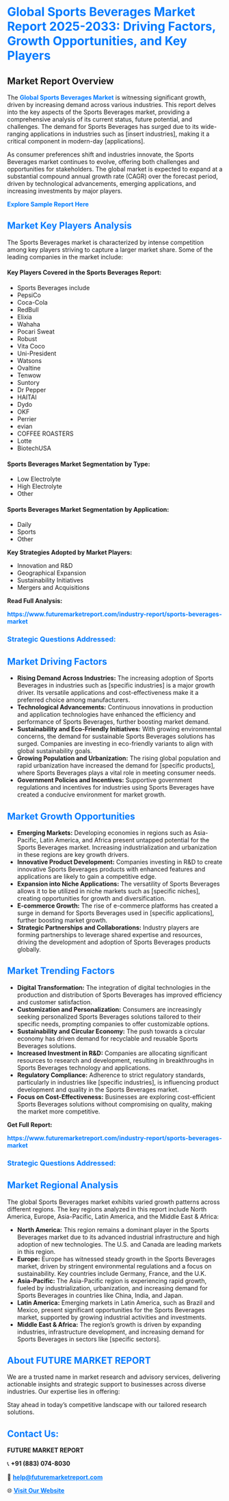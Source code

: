 <h1 style="color: #007BFF;">Global Sports Beverages Market Report 2025-2033: Driving Factors, Growth Opportunities, and Key Players</h1>

<section id="overview">
<h2>Market Report Overview</h2>
<p>The <a href="https://www.futuremarketreport.com/industry-report/sports-beverages-market" style="color: #007BFF; text-decoration: none;"><strong>Global Sports Beverages Market</strong></a> is witnessing significant growth, driven by increasing demand across various industries. This report delves into the key aspects of the Sports Beverages market, providing a comprehensive analysis of its current status, future potential, and challenges. The demand for Sports Beverages has surged due to its wide-ranging applications in industries such as [insert industries], making it a critical component in modern-day [applications].</p>
<p>As consumer preferences shift and industries innovate, the Sports Beverages market continues to evolve, offering both challenges and opportunities for stakeholders. The global market is expected to expand at a substantial compound annual growth rate (CAGR) over the forecast period, driven by technological advancements, emerging applications, and increasing investments by major players.</p>
</section>

<section id="overview">
<p><a href="https://www.futuremarketreport.com/request-sample/reportId=99906" style="color: #007BFF; text-decoration: none;"><strong>Explore Sample Report Here</strong></a></p>
</section>

<section id="key-players">
<h2 style="color: #007BFF;">Market Key Players Analysis</h2>
<p>The Sports Beverages market is characterized by intense competition among key players striving to capture a larger market share. Some of the leading companies in the market include:</p>
<h4>Key Players Covered in the Sports Beverages Report:</h4>
<ul><li>Sports Beverages include</li><li>PepsiCo</li><li>Coca-Cola</li><li>RedBull</li><li>Elixia</li><li>Wahaha</li><li>Pocari Sweat</li><li>Robust</li><li>Vita Coco</li><li>Uni-President</li><li>Watsons</li><li>Ovaltine</li><li>Tenwow</li><li>Suntory</li><li>Dr Pepper</li><li>HAITAI</li><li>Dydo</li><li>OKF</li><li>Perrier</li><li>evian</li><li>COFFEE ROASTERS</li><li>Lotte</li><li>BiotechUSA</li></ul>
<h4>Sports Beverages Market Segmentation by Type:</h4>
<ul><li>Low Electrolyte</li><li>High Electrolyte</li><li>Other</li></ul>

<h4>Sports Beverages Market Segmentation by Application:</h4>
<ul><li>Daily</li><li>Sports</li><li>Other</li></ul>
<p><strong>Key Strategies Adopted by Market Players:</strong></p>
<ul>
<li>Innovation and R&D</li>
<li>Geographical Expansion</li>
<li>Sustainability Initiatives</li>
<li>Mergers and Acquisitions</li>
</ul>
</section>

<section>
<p><strong>Read Full Analysis: </strong></p><a href="https://www.futuremarketreport.com/industry-report/sports-beverages-market" style="color: #007BFF; text-decoration: none;"><strong>https://www.futuremarketreport.com/industry-report/sports-beverages-market</strong></a>
<h3 style="color: #007BFF;">Strategic Questions Addressed:</h3>
</section>

<section id="driving-factors">
<h2 style="color: #007BFF;">Market Driving Factors</h2>
<ul>
<li><strong>Rising Demand Across Industries:</strong> The increasing adoption of Sports Beverages in industries such as [specific industries] is a major growth driver. Its versatile applications and cost-effectiveness make it a preferred choice among manufacturers.</li>
<li><strong>Technological Advancements:</strong> Continuous innovations in production and application technologies have enhanced the efficiency and performance of Sports Beverages, further boosting market demand.</li>
<li><strong>Sustainability and Eco-Friendly Initiatives:</strong> With growing environmental concerns, the demand for sustainable Sports Beverages solutions has surged. Companies are investing in eco-friendly variants to align with global sustainability goals.</li>
<li><strong>Growing Population and Urbanization:</strong> The rising global population and rapid urbanization have increased the demand for [specific products], where Sports Beverages plays a vital role in meeting consumer needs.</li>
<li><strong>Government Policies and Incentives:</strong> Supportive government regulations and incentives for industries using Sports Beverages have created a conducive environment for market growth.</li>
</ul>
</section>

<section id="growth-opportunities">
<h2 style="color: #007BFF;">Market Growth Opportunities</h2>
<ul>
<li><strong>Emerging Markets:</strong> Developing economies in regions such as Asia-Pacific, Latin America, and Africa present untapped potential for the Sports Beverages market. Increasing industrialization and urbanization in these regions are key growth drivers.</li>
<li><strong>Innovative Product Development:</strong> Companies investing in R&D to create innovative Sports Beverages products with enhanced features and applications are likely to gain a competitive edge.</li>
<li><strong>Expansion into Niche Applications:</strong> The versatility of Sports Beverages allows it to be utilized in niche markets such as [specific niches], creating opportunities for growth and diversification.</li>
<li><strong>E-commerce Growth:</strong> The rise of e-commerce platforms has created a surge in demand for Sports Beverages used in [specific applications], further boosting market growth.</li>
<li><strong>Strategic Partnerships and Collaborations:</strong> Industry players are forming partnerships to leverage shared expertise and resources, driving the development and adoption of Sports Beverages products globally.</li>
</ul>
</section>

<section id="trending-factors">
<h2 style="color: #007BFF;">Market Trending Factors</h2>
<ul>
<li><strong>Digital Transformation:</strong> The integration of digital technologies in the production and distribution of Sports Beverages has improved efficiency and customer satisfaction.</li>
<li><strong>Customization and Personalization:</strong> Consumers are increasingly seeking personalized Sports Beverages solutions tailored to their specific needs, prompting companies to offer customizable options.</li>
<li><strong>Sustainability and Circular Economy:</strong> The push towards a circular economy has driven demand for recyclable and reusable Sports Beverages solutions.</li>
<li><strong>Increased Investment in R&D:</strong> Companies are allocating significant resources to research and development, resulting in breakthroughs in Sports Beverages technology and applications.</li>
<li><strong>Regulatory Compliance:</strong> Adherence to strict regulatory standards, particularly in industries like [specific industries], is influencing product development and quality in the Sports Beverages market.</li>
<li><strong>Focus on Cost-Effectiveness:</strong> Businesses are exploring cost-efficient Sports Beverages solutions without compromising on quality, making the market more competitive.</li>
</ul>
</section>

<section>
<p><strong>Get Full Report: </strong></p><a href="https://www.futuremarketreport.com/industry-report/sports-beverages-market" style="color: #007BFF; text-decoration: none;"><strong>https://www.futuremarketreport.com/industry-report/sports-beverages-market</strong></a>
<h3 style="color: #007BFF;">Strategic Questions Addressed:</h3>
</section>


<section id="regional-analysis">
<h2 style="color: #007BFF;">Market Regional Analysis</h2>
<p>The global Sports Beverages market exhibits varied growth patterns across different regions. The key regions analyzed in this report include North America, Europe, Asia-Pacific, Latin America, and the Middle East & Africa:</p>
<ul>
<li><strong>North America:</strong> This region remains a dominant player in the Sports Beverages market due to its advanced industrial infrastructure and high adoption of new technologies. The U.S. and Canada are leading markets in this region.</li>
<li><strong>Europe:</strong> Europe has witnessed steady growth in the Sports Beverages market, driven by stringent environmental regulations and a focus on sustainability. Key countries include Germany, France, and the U.K.</li>
<li><strong>Asia-Pacific:</strong> The Asia-Pacific region is experiencing rapid growth, fueled by industrialization, urbanization, and increasing demand for Sports Beverages in countries like China, India, and Japan.</li>
<li><strong>Latin America:</strong> Emerging markets in Latin America, such as Brazil and Mexico, present significant opportunities for the Sports Beverages market, supported by growing industrial activities and investments.</li>
<li><strong>Middle East & Africa:</strong> The region’s growth is driven by expanding industries, infrastructure development, and increasing demand for Sports Beverages in sectors like [specific sectors].</li>
</ul>
</section>

<footer>
<h2 style="color: #007BFF;">About FUTURE MARKET REPORT</h2>
<p>We are a trusted name in market research and advisory services, delivering actionable insights and strategic support to businesses across diverse industries. Our expertise lies in offering:</p>

<p>Stay ahead in today’s competitive landscape with our tailored research solutions.</p>

<h2 style="color: #007BFF;">Contact Us:</h2>
<p><strong>FUTURE MARKET REPORT</strong></p>
<p>📞 <strong>+91 (883) 074-8030</strong></p>
<p>📧 <strong><a href="mailto:help@futuremarketreport.com" style="color: #007BFF;">help@futuremarketreport.com</a></strong></p>
<p>🌐 <strong><a href="https://www.futuremarketreport.com/" style="color: #007BFF;">Visit Our Website</a></strong></p>
</footer>